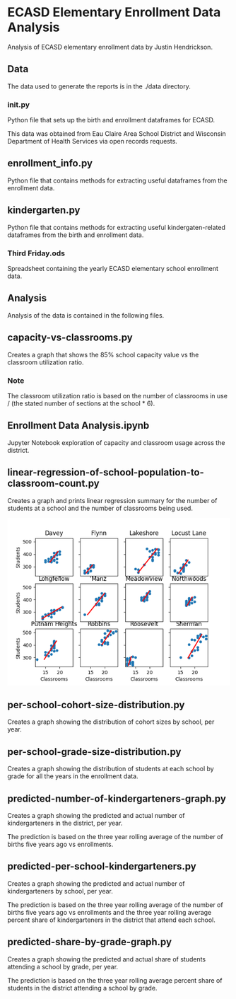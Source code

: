 # ECASD Elementary Enrollment Data Analysis
Analysis of ECASD elementary enrollment data by Justin Hendrickson.

## Data
The data used to generate the reports is in the ./data directory.

### __init__.py
Python file that sets up the birth and enrollment dataframes for ECASD.

This data was obtained from Eau Claire Area School District and Wisconsin Department of Health Services via open
records requests.

## enrollment_info.py
Python file that contains methods for extracting useful dataframes from the enrollment data.

## kindergarten.py
Python file that contains methods for extracting useful kindergaten-related dataframes from the birth and enrollment 
data.

### Third Friday.ods
Spreadsheet containing the yearly ECASD elementary school enrollment data.

## Analysis
Analysis of the data is contained in the following files.

## capacity-vs-classrooms.py
Creates a graph that shows the 85% school capacity value vs the classroom utilization ratio.

### Note
The classroom utilization ratio is based on the number of classrooms in use / (the stated number of sections at the school * 6).

## Enrollment Data Analysis.ipynb
Jupyter Notebook exploration of capacity and classroom usage across the district.

## linear-regression-of-school-population-to-classroom-count.py
Creates a graph and prints linear regression summary for the number of students at a school and the number of classrooms being used.

![Linear regression of school population and classrooms in use](./linear-regression-of-school-population-to-classroom-count.png) 

## per-school-cohort-size-distribution.py
Creates a graph showing the distribution of cohort sizes by school, per year.

## per-school-grade-size-distribution.py
Creates a graph showing the distribution of students at each school by grade for all the years in the enrollment data.

## predicted-number-of-kindergarteners-graph.py
Creates a graph showing the predicted and actual number of kindergarteners in the district, per year.

The prediction is based on the three year rolling average of the number of births five years ago vs enrollments.

## predicted-per-school-kindergarteners.py
Creates a graph showing the predicted and actual number of kindergarteners by school, per year.

The prediction is based on the three year rolling average of the number of births five years ago vs enrollments and the
three year rolling average percent share of kindergarteners in the district that attend each school.

## predicted-share-by-grade-graph.py
Creates a graph showing the predicted and actual share of students attending a school by grade, per year.

The prediction is based on the three year rolling average percent share of students in the district attending a school
by grade.